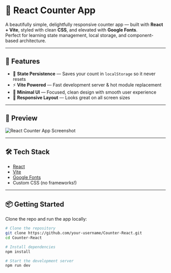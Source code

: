 # 🌿 React Counter App

A beautifully simple, delightfully responsive counter app — built with **React + Vite**, styled with clean **CSS**, and elevated with **Google Fonts**.  
Perfect for learning state management, local storage, and component-based architecture.

---

## 🚀 Features

- 🧠 **State Persistence** — Saves your count in `localStorage` so it never resets
- ⚡ **Vite Powered** — Fast development server & hot module replacement
- 🎨 **Minimal UI** — Focused, clean design with smooth user experience
- 📱 **Responsive Layout** — Looks great on all screen sizes

---

## 📸 Preview

![React Counter App Screenshot](./preview.png) <!-- Add a real screenshot if available -->

---

## 🛠️ Tech Stack

- [React](https://reactjs.org/)
- [Vite](https://vitejs.dev/)
- [Google Fonts](https://fonts.google.com/)
- Custom CSS (no frameworks!)

---

## 📦 Getting Started

Clone the repo and run the app locally:

```bash
# Clone the repository
git clone https://github.com/your-username/Counter-React.git
cd Counter-React

# Install dependencies
npm install

# Start the development server
npm run dev
